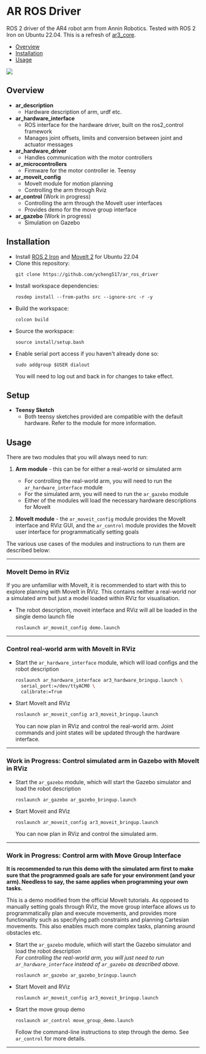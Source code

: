 # AR ROS Driver

ROS 2 driver of the AR4 robot arm from Annin Robotics. Tested with ROS 2 Iron on Ubuntu 22.04. This is a refresh of [ar3_core](https://github.com/ongdexter/ar3_core).

- [Overview](#Overview)
- [Installation](#Installation)
- [Usage](#Usage)

[![](http://img.youtube.com/vi/6D4vdhJlLsQ/0.jpg)](http://www.youtube.com/watch?v=6D4vdhJlLsQ "AR3 with ROS and MoveIt")

## Overview

- **ar_description**
  - Hardware description of arm, urdf etc.
- **ar_hardware_interface**
  - ROS interface for the hardware driver, built on the ros2_control framework
  - Manages joint offsets, limits and conversion between joint and actuator messages
- **ar_hardware_driver**
  - Handles communication with the motor controllers
- **ar_microcontrollers**
  - Firmware for the motor controller ie. Teensy
- **ar_moveit_config**
  - MoveIt module for motion planning
  - Controlling the arm through Rviz
- **ar_control** (Work in progress)
  - Controlling the arm through the MoveIt user interfaces
  - Provides demo for the move group interface
- **ar_gazebo** (Work in progress)
  - Simulation on Gazebo

## Installation

- Install [ROS 2 Iron](https://docs.ros.org/en/iron/Installation.html) and [MoveIt 2](https://moveit.ros.org/install-moveit2/binary/) for Ubuntu 22.04
- Clone this repository:
  ```
  git clone https://github.com/ycheng517/ar_ros_driver
  ```
- Install workspace dependencies:
  ```
  rosdep install --from-paths src --ignore-src -r -y
  ```
- Build the workspace:
  ```
  colcon build
  ```
- Source the workspace:
  ```
  source install/setup.bash
  ```
- Enable serial port access if you haven't already done so:
  ```
  sudo addgroup $USER dialout
  ```
  You will need to log out and back in for changes to take effect.

## Setup

- **Teensy Sketch**
  - Both teensy sketches provided are compatible with the default hardware. Refer to the module for more information.

## Usage

There are two modules that you will always need to run:

1. **Arm module** - this can be for either a real-world or simulated arm

   - For controlling the real-world arm, you will need to run the `ar_hardware_interface` module
   - For the simulated arm, you will need to run the `ar_gazebo` module
   - Either of the modules will load the necessary hardware descriptions for MoveIt

2. **MoveIt module** - the `ar_moveit_config` module provides the MoveIt interface and RViz GUI, and the `ar_control` module provides the MoveIt user interface for programmatically setting goals

The various use cases of the modules and instructions to run them are described below:

---

### MoveIt Demo in RViz

If you are unfamiliar with MoveIt, it is recommended to start with this to explore planning with MoveIt in RViz. This contains neither a real-world nor a simulated arm but just a model loaded within RViz for visualisation.

- The robot description, moveit interface and RViz will all be loaded in the single demo launch file
  ```
  roslaunch ar_moveit_config demo.launch
  ```

---

### Control real-world arm with MoveIt in RViz

- Start the `ar_hardware_interface` module, which will load configs and the robot description

  ```bash
  roslaunch ar_hardware_interface ar3_hardware_bringup.launch \
    serial_port:=/dev/ttyACM0 \
    calibrate:=True
  ```

- Start MoveIt and RViz

  ```bash
  roslaunch ar_moveit_config ar3_moveit_bringup.launch
  ```

  You can now plan in RViz and control the real-world arm. Joint commands and joint states will be updated through the hardware interface.

---

### Work in Progress: Control simulated arm in Gazebo with MoveIt in RViz

- Start the `ar_gazebo` module, which will start the Gazebo simulator and load the robot description
  ```
  roslaunch ar_gazebo ar_gazebo_bringup.launch
  ```
- Start Moveit and RViz
  ```
  roslaunch ar_moveit_config ar3_moveit_bringup.launch
  ```
  You can now plan in RViz and control the simulated arm.

---

### Work in Progress: Control arm with Move Group Interface

**It is recommended to run this demo with the simulated arm first to make sure that the programmed goals are safe for your environment (and your arm). Needless to say, the same applies when programming your own tasks.**

This is a demo modified from the official MoveIt tutorials. As opposed to manually setting goals through RViz, the move group interface allows us to programmatically plan and execute movements, and provides more functionality such as specifying path constraints and planning Cartesian movements. This also enables much more complex tasks, planning around obstacles etc.

- Start the `ar_gazebo` module, which will start the Gazebo simulator and load the robot description  
  _For controlling the real-world arm, you will just need to run `ar_hardware_interface` instead of `ar_gazebo` as described above._
  ```
  roslaunch ar_gazebo ar_gazebo_bringup.launch
  ```
- Start Moveit and RViz
  ```
  roslaunch ar_moveit_config ar3_moveit_bringup.launch
  ```
- Start the move group demo
  ```
  roslaunch ar_control move_group_demo.launch
  ```
  Follow the command-line instructions to step through the demo. See `ar_control` for more details.

---

